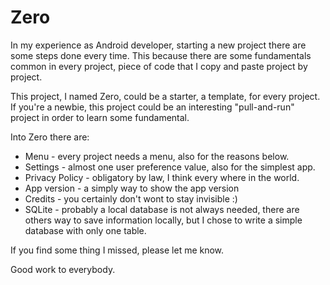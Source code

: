 # Zero

In my experience as Android developer, starting a new project there are some steps done every time.
This because there are some fundamentals common in every project, piece of code that I copy and paste project by project.

This project, I named Zero, could be a starter, a template, for every project.
If you're a newbie, this project could be an interesting "pull-and-run" project in order to learn some fundamental.

Into Zero there are:

 * Menu - every project needs a menu, also for the reasons below.
 * Settings - almost one user preference value, also for the simplest app.
 * Privacy Policy - obligatory by law, I think every where in the world.
 * App version - a simply way to show the app version
 * Credits - you certainly don't wont to stay invisible :)
 * SQLite - probably a local database is not always needed, there are others way to save information locally, but I chose to write a simple database with only one table.
 
If you find some thing I missed, please let me know.

Good work to everybody.
 

